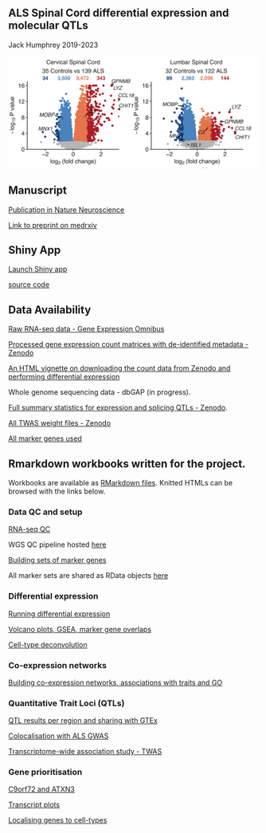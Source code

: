 ## ALS Spinal Cord differential expression and molecular QTLs

Jack Humphrey 2019-2023

![deg figure](https://github.com/jackhump/ALS_SpinalCord_QTLs/raw/master/deg_figure.png)

## Manuscript

[Publication in Nature Neuroscience](https://www.nature.com/articles/s41593-022-01205-3)

[Link to preprint on medrxiv](https://www.medrxiv.org/content/10.1101/2021.08.31.21262682v1)

## Shiny App

[Launch Shiny app](https://rstudio-connect.hpc.mssm.edu/als_spinal_cord_browser/)

[source code](https://github.com/jackhump/ALS_SpinalCord_QTLs/blob/master/als_spinal_cord_browser/app.R)

## Data Availability

[Raw RNA-seq data - Gene Expression Omnibus](https://www.ncbi.nlm.nih.gov/geo/query/acc.cgi?acc=GSE137810)

[Processed gene expression count matrices with de-identified metadata - Zenodo](https://zenodo.org/record/6385747) 

[An HTML vignette on downloading the count data from Zenodo and performing differential expression](https://jackhump.github.io/ALS_SpinalCord_QTLs/html/DE_Vignette.html)

Whole genome sequencing data - dbGAP (in progress). 

[Full summary statistics for expression and splicing QTLs - Zenodo](https://zenodo.org/record/5248758).

[All TWAS weight files - Zenodo](https://zenodo.org/record/5256613)

[All marker genes used](https://github.com/jackhump/ALS_SpinalCord_QTLs/tree/master/markers)

## Rmarkdown workbooks written for the project.

Workbooks are available as [RMarkdown files](https://github.com/jackhump/ALS_SpinalCord_QTLs/tree/master/scripts). Knitted HTMLs can be browsed with the links below.

### Data QC and setup

[RNA-seq QC](https://jackhump.github.io/ALS_SpinalCord_QTLs/html/ALS_covariates_setup.html)

WGS QC pipeline hosted [here](https://github.com/jackhump/WGS-QC-Pipeline)

[Building sets of marker genes](https://github.com/jackhump/ALS_SpinalCord_QTLs/blob/master/scripts/ALS_marker_lists.Rmd)

All marker sets are shared as RData objects [here](https://github.com/jackhump/ALS_SpinalCord_QTLs/tree/master/markers)
 
### Differential expression

[Running differential expression](https://github.com/jackhump/ALS_SpinalCord_QTLs/blob/master/scripts/ALS_differential_expression.Rmd)

[Volcano plots, GSEA, marker gene overlaps](https://jackhump.github.io/ALS_SpinalCord_QTLs/html/ALS_deg_functions.html)

[Cell-type deconvolution](https://jackhump.github.io/ALS_SpinalCord_QTLs/html/ALS_deconvolution.html)

### Co-expression networks

[Building co-expression networks, associations with traits and GO](https://jackhump.github.io/ALS_SpinalCord_QTLs/html/ALS_WGCNA.html)

### Quantitative Trait Loci (QTLs)

[QTL results per region and sharing with GTEx](https://jackhump.github.io/ALS_SpinalCord_QTLs/html/ALS_QTL_results.html)

[Colocalisation with ALS GWAS](https://jackhump.github.io/ALS_SpinalCord_QTLs/html/ALS_COLOC.html)

[Transcriptome-wide association study - TWAS](https://jackhump.github.io/ALS_SpinalCord_QTLs/html/ALS_TWAS.html)

### Gene prioritisation

[C9orf72 and ATXN3](https://jackhump.github.io/ALS_SpinalCord_QTLs/html/ATXN3_C9orf72.html)

[Transcript plots](https://jackhump.github.io/ALS_SpinalCord_QTLs/html/ALS_locus_plots.html)

[Localising genes to cell-types](https://jackhump.github.io/ALS_SpinalCord_QTLs/html/ALS_genes_celltypes.html)
